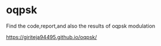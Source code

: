 # oqpsk
Find the code,report,and also the results of oqpsk modulation

https://giriteja94495.github.io/oqpsk/

